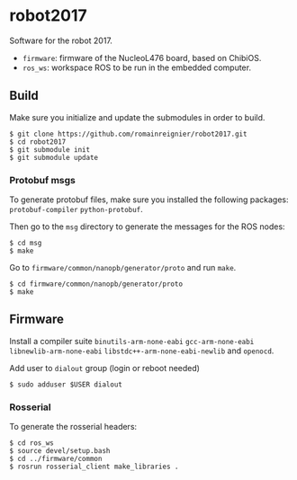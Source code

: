 # robot2017

Software for the robot 2017.

- `firmware`: firmware of the NucleoL476 board, based on ChibiOS.
- `ros_ws`: workspace ROS to be run in the embedded computer.

## Build

Make sure you initialize and update the submodules in order to build.

    $ git clone https://github.com/romainreignier/robot2017.git
    $ cd robot2017
    $ git submodule init
    $ git submodule update

### Protobuf msgs

To generate protobuf files, make sure you installed the following packages: `protobuf-compiler` `python-protobuf`.

Then go to the `msg` directory to generate the messages for the ROS nodes:

    $ cd msg
    $ make

Go to `firmware/common/nanopb/generator/proto` and run `make`.

    $ cd firmware/common/nanopb/generator/proto
    $ make

## Firmware

Install a compiler suite `binutils-arm-none-eabi` `gcc-arm-none-eabi` `libnewlib-arm-none-eabi` `libstdc++-arm-none-eabi-newlib`  and `openocd`.

Add user to `dialout` group (login or reboot needed)

    $ sudo adduser $USER dialout

### Rosserial
To generate the rosserial headers:

    $ cd ros_ws
    $ source devel/setup.bash
    $ cd ../firmware/common
    $ rosrun rosserial_client make_libraries .
